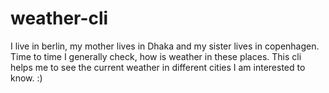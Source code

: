 # weather-cli
I live in berlin, my mother lives in Dhaka and my sister lives in copenhagen.
Time to time I generally check, how is weather in these places. 
This cli helps me to see the current weather in different cities I am interested to know. :)
